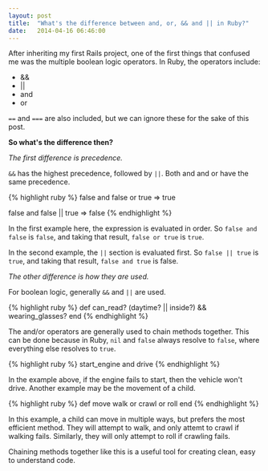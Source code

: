 ```yaml
---
layout: post
title:  "What's the difference between and, or, && and || in Ruby?"
date:   2014-04-16 06:46:00
---
```


After inheriting my first Rails project, one of the first things that confused me was the multiple boolean logic operators. In Ruby, the operators include:

* &&
* ||
* and
* or

`==` and `===` are also included, but we can ignore these for the sake of this post.

**So what's the difference then?**

*The first difference is precedence.*

`&&` has the highest precedence, followed by `||`. Both and and or have the same precedence.

{% highlight ruby %}
false and false or true
=> true

false and false || true
=> false
{% endhighlight %}

In the first example here, the expression is evaluated in order. So `false and false` is `false`, and taking that result, `false or true` is `true`.

In the second example, the `||` section is evaluated first. So `false || true` is `true`, and taking that result, `false and true` is false.

*The other difference is how they are used.*

For boolean logic, generally `&&` and `||` are used.

{% highlight ruby %}
def can_read?
  (daytime? || inside?) && wearing_glasses?
end
{% endhighlight %}

The and/or operators are generally used to chain methods together. This can be done because in Ruby, `nil` and `false` always resolve to `false`, where everything else resolves to `true`.

{% highlight ruby %}
start_engine and drive
{% endhighlight %}

In the example above, if the engine fails to start, then the vehicle won't drive. Another example may be the movement of a child. 

{% highlight ruby %}
def move
  walk or crawl or roll
end
{% endhighlight %}

In this example, a child can move in multiple ways, but prefers the most efficient method. They will attempt to walk, and only attemt to crawl if walking fails. Similarly, they will only attempt to roll if crawling fails.

Chaining methods together like this is a useful tool for creating clean, easy to understand code.
